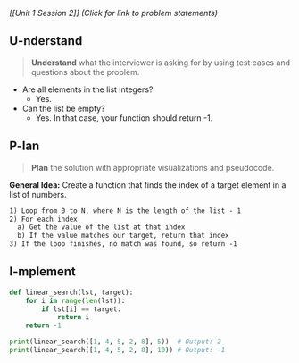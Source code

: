*[[Unit 1 Session 2]] (Click for link to problem statements)*

## U-nderstand
 
> **Understand** what the interviewer is asking for by using test cases and questions about the problem.

- Are all elements in the list integers?
  - Yes.
- Can the list be empty?
  - Yes.  In that case, your function should return -1.

## P-lan

> **Plan** the solution with appropriate visualizations and pseudocode.

**General Idea:** Create a function that finds the index of a target element in a list of numbers.

```markdown
1) Loop from 0 to N, where N is the length of the list - 1
2) For each index
  a) Get the value of the list at that index
  b) If the value matches our target, return that index
3) If the loop finishes, no match was found, so return -1
```

## I-mplement

```python
def linear_search(lst, target):
    for i in range(len(lst)):
        if lst[i] == target:
            return i
    return -1

print(linear_search([1, 4, 5, 2, 8], 5))  # Output: 2
print(linear_search([1, 4, 5, 2, 8], 10)) # Output: -1
```